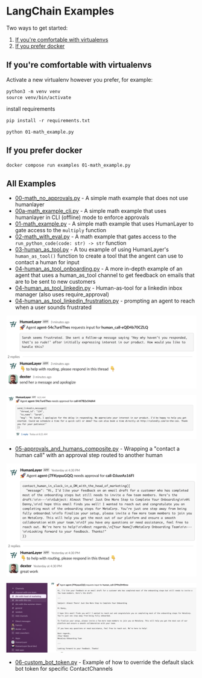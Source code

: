 # LangChain Examples

Two ways to get started:

1. [If you're comfortable with virtualenvs](#if-youre-comfortable-with-virtualenvs)
2. [If you prefer docker](#if-you-prefer-docker)

## If you're comfortable with virtualenvs

Activate a new virtualenv however you prefer, for example:

```
python3 -m venv venv
source venv/bin/activate
```

install requirements

```
pip install -r requirements.txt
```

```
python 01-math_example.py
```

## If you prefer docker

```
docker compose run examples 01-math_example.py
```

## All Examples

- [00-math_no_approvals.py](00-math_no_approvals.py) - A simple math example that does not use humanlayer
- [00a-math_example_cli.py](00a-math_example_cli.py) - A simple math example that uses humanlayer in CLI (offline) mode to enforce approvals
- [01-math_example.py](01-math_example.py) - A simple math example that uses HumanLayer to gate access to the `multiply` function
- [02-math_with_eval.py](02-math_with_eval.py) - A math example that gates access to the `run_python_code(code: str) -> str` function
- [03-human_as_tool.py](03-human_as_tool.py) - A tou example of using HumanLayer's `human_as_tool()` function to create a tool that the angent can use to contact a human for input
- [04-human_as_tool_onboarding.py](04-human_as_tool_onboarding.py) - A more in-depth example of an agent that uses a human_as_tool channel to get feedback on emails that are to be sent to new customers
- [04-human_as_tool_linkedin.py](04-human_as_tool_onboarding.py) - Human-as-tool for a linkedin inbox manager (also uses require_approval)
- [04-human_as_tool_linkedin_frustration.py](04-human_as_tool_onboarding.py) - prompting an agent to reach when a user sounds frustrated

![linkedin_highlight_frustration](./img/human_as_tool_linkedin_highlight.png)

![linkedin_frustration_approve_message](./img/human_as_tool_msg_approval.png)

- [05-approvals_and_humans_composite.py](05-approvals_and_humans_composite.py) - Wrapping a "contact a human call" with an approval step routed to another human

![human_tool_composite_intern_message](./img/human_approval_composite_intern.png)

![human_tool_composite_marketing_message](./img/human_approval_composite_marketing.png)

- [06-custom_bot_token.py](06-custom_bot_token.py) - Example of how to override the default slack bot token for specific ContactChannels
